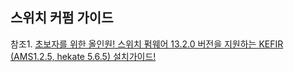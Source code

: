 ## 스위치 커펌 가이드

참조1. [초보자를 위한 올인원! 스위치 펌웨어 13.2.0 버전을 지원하는 KEFIR (AMS1.2.5, hekate 5.6.5) 설치가이드!](https://opencourse.tistory.com/646?category=352066)



